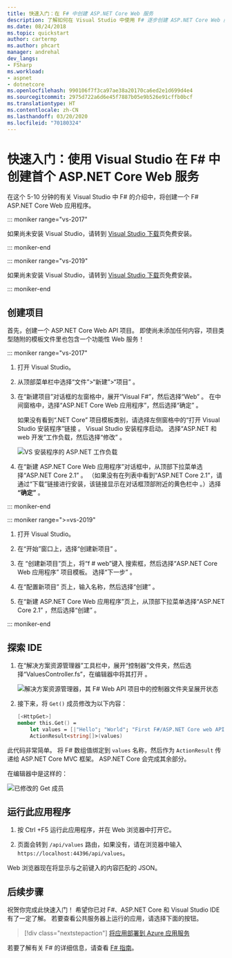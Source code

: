 ```yaml
---
title: 快速入门：在 F# 中创建 ASP.NET Core Web 服务
description: 了解如何在 Visual Studio 中使用 F# 逐步创建 ASP.NET Core Web 服务。
ms.date: 08/24/2018
ms.topic: quickstart
author: cartermp
ms.author: phcart
manager: andrehal
dev_langs:
- FSharp
ms.workload:
- aspnet
- dotnetcore
ms.openlocfilehash: 990106f7f3ca97ae38a20170ca6ed2e1d699d4e4
ms.sourcegitcommit: 2975d722a6d6e45f7887b05e9b526e91cffb0bcf
ms.translationtype: HT
ms.contentlocale: zh-CN
ms.lasthandoff: 03/20/2020
ms.locfileid: "70180324"
---
```

# <a name="quickstart-use-visual-studio-to-create-your-first-aspnet-core-web-service-in-f"></a>快速入门：使用 Visual Studio 在 F\# 中创建首个 ASP.NET Core Web 服务

在这个 5-10 分钟的有关 Visual Studio 中 F# 的介绍中，将创建一个 F# ASP.NET Core Web 应用程序。

::: moniker range="vs-2017"

如果尚未安装 Visual Studio，请转到 [Visual Studio 下载](https://visualstudio.microsoft.com/vs/older-downloads/?utm_medium=microsoft&utm_source=docs.microsoft.com&utm_campaign=vs+2017+download)页免费安装。

::: moniker-end

::: moniker range="vs-2019"

如果尚未安装 Visual Studio，请转到 [Visual Studio 下载](https://visualstudio.microsoft.com/downloads)页免费安装。

::: moniker-end

## <a name="create-a-project"></a>创建项目

首先，创建一个 ASP.NET Core Web API 项目。 即使尚未添加任何内容，项目类型随附的模板文件里也包含一个功能性 Web 服务！

::: moniker range="vs-2017"

1. 打开 Visual Studio。

2. 从顶部菜单栏中选择“文件”>“新建”>“项目”    。

3. 在“新建项目”对话框的左窗格中，展开“Visual F#”，然后选择“Web”    。 在中间窗格中，选择“ASP.NET Core Web 应用程序”，然后选择“确定”   。

     如果没有看到“.NET Core”  项目模板类别，请选择左侧窗格中的“打开 Visual Studio 安装程序”链接  。 Visual Studio 安装程序启动。 选择“ASP.NET 和 web 开发”工作负载，然后选择“修改”   。

     ![VS 安装程序的 ASP.NET 工作负载](../ide/media/quickstart-aspnet-workload.png)

4. 在“新建 ASP.NET Core Web 应用程序”对话框中，从顶部下拉菜单选择“ASP.NET Core 2.1”   。 （如果没有在列表中看到“ASP.NET Core 2.1”，请通过“下载”链接进行安装，该链接显示在对话框顶部附近的黄色栏中   。）选择 **“确定”** 。

::: moniker-end

::: moniker range=">=vs-2019"

1. 打开 Visual Studio。

2. 在“开始”窗口上，选择“创建新项目”  。

3. 在  “创建新项目”页上，将“f # web”键入  搜索框，然后选择“ASP.NET Core Web 应用程序”  项目模板。 选择“下一步”  。

4. 在“配置新项目”  页上，输入名称，然后选择“创建”  。

5. 在“新建 ASP.NET Core Web 应用程序”页上，从顶部下拉菜单选择“ASP.NET Core 2.1”   ，然后选择“创建”  。

::: moniker-end

## <a name="explore-the-ide"></a>探索 IDE

1. 在“解决方案资源管理器”工具栏中，展开“控制器”文件夹，然后选择“ValuesController.fs”，在编辑器中将其打开    。

   ![解决方案资源管理器，其 F# Web API 项目中的控制器文件夹呈展开状态](../ide/media/hello-world-fs-sln-explorer.png)

2. 接下来，将 `Get()` 成员修改为以下内容：

   ```fsharp
   [<HttpGet>]
   member this.Get() =
       let values = [|"Hello"; "World"; "First F#/ASP.NET Core web API!"|]
       ActionResult<string[]>(values)
   ```

此代码非常简单。 将 F# 数组值绑定到 `values` 名称，然后作为 `ActionResult` 传递给 ASP.NET Core MVC 框架。 ASP.NET Core 会完成其余部分。

在编辑器中是这样的：

![已修改的 Get 成员](../ide/media/hello-world-fs-get-member.png)

## <a name="run-the-application"></a>运行此应用程序

1. 按 Ctrl  +F5  运行此应用程序，并在 Web 浏览器中打开它。

2. 页面会转到 `/api/values` 路由，如果没有，请在浏览器中输入 `https://localhost:44396/api/values`。

Web 浏览器现在将显示与之前键入的内容匹配的 JSON。

## <a name="next-steps"></a>后续步骤

祝贺你完成此快速入门！ 希望你已对 F#、ASP.NET Core 和 Visual Studio IDE 有了一定了解。 若要查看公共服务器上运行的应用，请选择下面的按钮。

> [!div class="nextstepaction"]
> [将应用部署到 Azure 应用服务](../deployment/quickstart-deploy-to-azure.md)

若要了解有关 F# 的详细信息，请查看 [F# 指南](/dotnet/fsharp/index)。